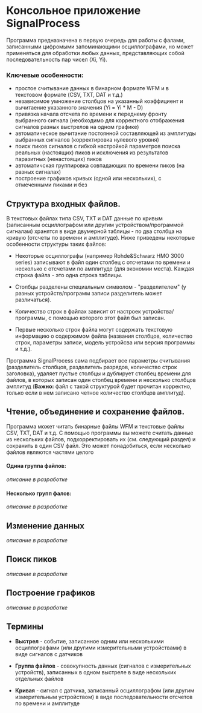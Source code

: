 Консольное приложение SignalProcess
===================================

Программа предназначена в первую очередь для работы с фалами, записанными цифромыми запоминающими осциллографами, но может применяться для обработки любых данных, представляющих собой последовательность пар чисел (Xi, Yi).

### Ключевые особенности:

* простое считывание данных в бинарном формате WFM и в текстовом формате (CSV, TXT, DAT и т.д.)
* независимое умножение столбцов на указанный коэффициент и вычитаение указанного значения (Yi = Yi * M - D)
* привязка начала отсчета по времени к переднему фронту выбранного сигнала (необходимо для корректного отображения сигналов разных выстрелов на одном графике)
* автоматическое вычитание постоянной составляющей из амплитуды выбранных сигналов (корректировка нулевого уровня)
* поиск пиков сигналов с гибкой настройкой параметров поиска реальных (настоящих) пиков и исключения из результатов паразитных (ненастоящих) пиков
* автоматичская группировка совпадающих по времени пиков (на разных сигналах)
* построение графиков кривых (одной или нескольких), с отмеченными пиками и без


Структура входных файлов.
-------------------------
В текстовых файлах типа CSV, TXT и DAT данные по кривым (записанным осциллографом или другим устройством/программой сигналам) хранятся в виде двумерной таблицы - по два столбца на кривую (отсчеты по времени и амплитуде). Ниже приведены некоторые особенности структуры таких файлов:

* Некоторые осциллографы (например Rohde&Schwarz HMO 3000 series) записывают в файл один столбец с отсчетами по времени и несколько с отсчетами по амплитуде (для экономии места). Каждая строка файла - это одна строка таблицы. 

* Столбцы разделены специальным символом - "разделителем" (у разных устройств/программ записи разделитель может различаться). 

* Количество строк в файлах зависит от настроек устройства/программы, с помощью которого этот файл был записан. 

* Первые несколько строк файла могут содержать текстовую информацию о содержимом файла (названия столбцов, количество строк, параметры записи, модель устройсва или версия программы и т.д.).

Программа SignalProcess сама подбирает все параметры считывания (разделитель столбцов, разделитель разрядов, количество строк заголовка), удаляет пустые столбцы и дублирует столбец времени для файлов, в которых записан один столбец времени и несколько столбцов амплитуд (**Важно:** файл с такой структурой будет прочитан корректно, только если в нем записано четное количество столбцов амплитуд). 


Чтение, объединение и сохранение файлов.
---------------------------------

Программа может читать бинарные файлы WFM и текстовые файлы CSV, TXT, DAT и т.д. С помощью программы вы можете считать данные из нескольких файлов, подкорректировать их (см. следующий раздел) и сохранить в один CSV файл. Это может понадобиться, если несколько файлов являются частями целого

#### Одина группа файлов:
*описание в разработке*

#### Несколько групп фалов:
*описание в разработке*


Изменение данных
----------------
*описание в разработке*


Поиск пиков
-----------
*описание в разработке*


Построение графиков
-------------------
*описание в разработке*


Термины 
-------

* **Выстрел** - событие, записанное одним или несколькими осциллографами (или другими измерительными устройствами) в виде сигналов с датчиков

* **Группа файлов** - совокупность данных (сигналов с измерительных устройств), записанных в одном выстреле в виде нескольких отдельных файлов

* **Кривая** - сигнал с датчика, записанный осциллографом (или другим измерительным устройством) в виде последовательности отсчетов по времени и амплитуде
